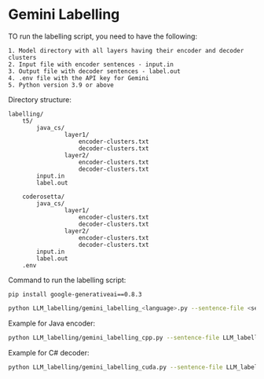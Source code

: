 # Gemini Labelling

TO run the labelling script, you need to have the following:

    1. Model directory with all layers having their encoder and decoder clusters
    2. Input file with encoder sentences - input.in
    3. Output file with decoder sentences - label.out
    4. .env file with the API key for Gemini
    5. Python version 3.9 or above

Directory structure:

```
labelling/
    t5/
        java_cs/
                layer1/
                    encoder-clusters.txt
                    decoder-clusters.txt
                layer2/
                    encoder-clusters.txt
                    decoder-clusters.txt
        input.in
        label.out
    
    coderosetta/
        java_cs/
                layer1/
                    encoder-clusters.txt
                    decoder-clusters.txt
                layer2/
                    encoder-clusters.txt
                    decoder-clusters.txt
        input.in
        label.out
    .env
```

Command to run the labelling script:

```
pip install google-generativeai==0.8.3
```

```bash
python LLM_labelling/gemini_labelling_<language>.py --sentence-file <sentence_file> --model-dir <model_dir> --component <component> --start-layer <start_layer> --end-layer <end_layer>
```
Example for Java encoder:
```bash
python LLM_labelling/gemini_labelling_cpp.py --sentence-file LLM_labelling/t5/cpp_cuda/input.in  --model-dir LLM_labelling/t5/cpp_cuda --component encoder --start-layer 0 --end-layer 12
```
Example for C# decoder:
```bash
python LLM_labelling/gemini_labelling_cuda.py --sentence-file LLM_labelling/t5/cpp_cuda/label.out  --model-dir LLM_labelling/t5/cpp_cuda --component decoder --start-layer 0 --end-layer 12
```
